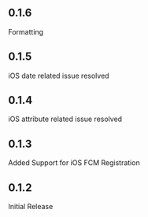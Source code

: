 ## 0.1.6
Formatting

## 0.1.5
iOS date related issue resolved

## 0.1.4
iOS attribute related issue resolved

## 0.1.3
Added Support for iOS FCM Registration

## 0.1.2
Initial Release
